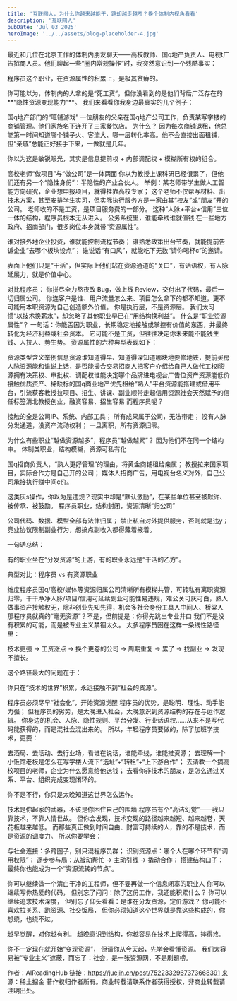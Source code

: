 ```yaml
---
title: '互联网人，为什么你越来越能干，路却越走越窄？换个体制内视角看看'
description: '互联网人'
pubDate: 'Jul 03 2025'
heroImage: '../../assets/blog-placeholder-4.jpg'
---
```




最近和几位在北京工作的体制内朋友聊天——高校教师、国q地产负责人、电视t广告招商人员。他们聊起一些“圈内常规操作”时，我突然意识到一个残酷事实：

程序员这个职业，在资源属性的积累上，是极其贫瘠的。

你可能以为，体制内的人拿的是“死工资”，但你没看到的是他们背后广泛存在的**“隐性资源变现能力”**。
我们来看看你我身边最真实的几个例子：

国q地产部门的“旺铺游戏”
一位朋友的父亲在国q地产公司工作，负责某写字楼的商铺管理。他们家族名下连开了三家餐饮店。
为什么？
因为每次商铺退租，他总能第一时间知道哪个铺子火、客流大、哪一层转化率高。他不会直接出面租铺，但“亲戚”总能正好接手下来，一做就是几年。

你以为这是敏锐眼光，其实是信息提前权 + 内部调配权 + 模糊所有权的组合。

高校老师“做项目”与“做公司”是一体两面
你以为教授上课科研已经很累了，但他们还有另一个“隐性身份”：半隐性的产业合伙人。
举例：某老师带学生做人工智能方向研究，企业想申报项目，就得挂靠高校专家；
这个老师不仅帮写材料、出技术方案，甚至安排学生实习，但实际执行服务方是一家由其“校友”或“朋友”开的公司。
老师收的不是工资，是项目服务费的一部分。
这种“人脉+平台+信用”三位一体的结构，程序员根本无从进入。
公务系统里，谁能牵线谁就值钱
在一些地方政府、招商部门，很多岗位本身就带“资源属性”。

谁对接外地企业投资，谁就能控制流程节奏；
谁熟悉政策出台节奏，就能提前告诉企业“去哪个板块设点”；
谁说话“有口风”，就能吃下无数“请你喝杯c”的邀请。

表面上他们只是“干活”，但实际上他们站在资源通道的“关口”，有话语权，有人脉延展力，就是价值中心。

对比程序员：
你拼尽全力熬夜改 Bug，做上线 Review，交付出了代码，最后一切归属公司。
你连客户是谁、用户流量怎么来、项目怎么拿下的都不知道，更不可能用本职资源为自己创造额外价值。
你是执行层，不是资源层。
我们太习惯“以技术换薪水”，却忽略了其他职业早已在“用结构换利益”。
什么是“职业资源属性”？
一句话：你能否因为职业，长期稳定地接触或掌控有价值的东西，并最终转化为经济利益或社会资本。
它可能不是工资，但往往决定你未来能不能钱生钱、人拉人、势生势。
资源属性的六种典型表现如下：








































资源类型含义举例信息资源谁知道得早、知道得深知道哪块地要修地铁，提前买房人脉资源能和谁说上话，是否能撮合交易招商人把客户介绍给自己人做代工权l资源拥有决策权、审批权、调配权谁能决定哪个品牌进电视台广告位资产资源能低价接触优质资产、稀缺标的国q商业地产优先租给“熟人”平台资源能搭建或借用平台，引流获客教授拉项目、招生、讲课、副业顺带走起信用资源社会天然赋予的信任标签清北教授创业，融资容易、招生容易
而程序员呢？

接触的全是公司IP、系统、内部工具；
所有成果属于公司，无法带走；
没有人脉分发通道，没资产流动权利；
一旦离职，所有资源归零。


为什么有些职业“越做资源越多”，程序员“越做越累”？
因为他们不在同一个结构中。
体制类职业，结构模糊，资源可私有化

国q招商负责人，“熟人更好管理”的理由，将黄金商铺租给亲属；
教授拉来国家项目，实际合作方是自己开的公司；
媒体人招商广告，用电视台名义对外，自己公司承接执行赚中间c价。

这类灰s操作，你以为是违规？现实中却是“默认激励”，在某些单位甚至被默许、被传承、被鼓励。
程序员职业，结构封闭，资源清晰“归公司”

公司代码、数据、模型全部有法律归属；
禁止私自对外提供服务，否则就是违y；
竞业协议限制副业行为，想搞点副收入都得藏着掖着。

一句话总结：

有的职业坐在“分发资源”的上游，有的职业永远是“干活的乙方”。

典型对比：程序员 vs 有资源职业



































维度程序员国q/高校/媒体等资源归属公司清晰所有模糊共管，可转私有离职资源归零，干干净净人脉/项目/信用可延续副业可能性易违规，难公关可灰可白，熟人做事资产接触权无，除非创业先知先得，机会多社会身份工具人中间人、桥梁人
那程序员就真的“毫无资源”？不是，但前提是：你得先跳出专业井口
我们不是没有积累的可能，而是被专业主义禁锢太久。
太多程序员困在这样一条线性路径里：

技术更强 → 工资涨点 → 换个更卷的公司 → 周期重复 → 累了 → 找副业 → 发现不擅长。

这个路径最大的问题在于：

你只在“技术的世界”积累，永远接触不到“社会的资源”。

程序员必须尽早“社会化”，开始资源觉醒
程序员的优势，是聪明、理性、动手能力强；
但程序员的劣势，是太晚进入社会，太晚意识到资源结构的存在与运作逻辑。
你身边的机会、人脉、隐性规则、平台分发、行业话语权……从来不是写代码能获得的，而是混社会混出来的。
所以，年轻程序员要做的，除了加班学技术，更要：

去酒局、去活动、去行业场，看谁在说话，谁能牵线，谁能推资源；
去理解一个小饭馆老板是怎么在写字楼人流下“选址”+“转租”+“上下游合作”；
去请教一个搞高校项目的老师，企业为什么愿意给他送钱；
去看你非技术的朋友，是怎么通过关系、平台、组织完成变现闭环的。


你不是不行，你只是太晚知道这世界怎么运作。

技术是你起家的武器，不该是你困住自己的围墙
程序员有个“高洁幻觉”——我只靠技术，不靠人情世故。
但你会发现，技术变现的路径越来越短、越来越卷，天花板越来越低。
而那些真正做到时间自由、财富可持续的人，靠的不是技术，而是资源的调度力。
所以你要学会：

与社会连接：多跨圈子，别只混程序员群；
识别资源点：哪个人在哪个环节有“调用权限”；
逐步参与局：从被动帮忙 → 主动引线 → 撬动合作；
搭建结构口子：最终你也能成为一个“资源流转的节点”。

你可以继续做一个清白干净的工程师，但不要再做一个信息闭塞的职业人
你可以继续写你热爱的代码，
但别忘了问问：除了这份工作，我还能积累什么？
你可以继续追求技术深度，
但别忘了仰头看看：是谁在分发资源，定价游戏？
你可能不喜欢拉关系、跑资源、社交饭局，
但你必须知道这个世界就是靠这些构成的，你想绕，也绕不过。

越早觉醒，对你越有利。
越晚意识到结构，你越容易在技术上爬得高，摔得疼。

你不一定现在就开始“变现资源”，
但请你从今天起，先学会看懂资源。
我们太容易被“专业主义”遮蔽，而忘了：社会，是一张资源网，不是刷题榜。

作者：AIReadingHub
链接：https://juejin.cn/post/7522332967373668391
来源：稀土掘金
著作权归作者所有。商业转载请联系作者获得授权，非商业转载请注明出处。